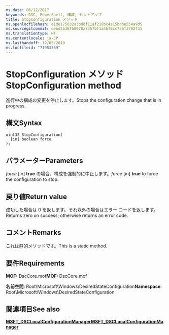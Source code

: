 ```yaml
---
ms.date: 06/12/2017
keywords: DSC, PowerShell, 構成, セットアップ
title: StopConfiguration メソッド
ms.openlocfilehash: e1de175032a3bddf11af218bc4a15bdbe554a9d5
ms.sourcegitcommit: debd2b38fb8070a7357bf1a4bf9cc736f3702f31
ms.translationtype: HT
ms.contentlocale: ja-JP
ms.lasthandoff: 12/05/2019
ms.locfileid: "71953359"
---
```

# <a name="stopconfiguration-method"></a><span data-ttu-id="21cb9-103">StopConfiguration メソッド</span><span class="sxs-lookup"><span data-stu-id="21cb9-103">StopConfiguration method</span></span>

<span data-ttu-id="21cb9-104">進行中の構成の変更を停止します。</span><span class="sxs-lookup"><span data-stu-id="21cb9-104">Stops the configuration change that is in progress.</span></span>

## <a name="syntax"></a><span data-ttu-id="21cb9-105">構文</span><span class="sxs-lookup"><span data-stu-id="21cb9-105">Syntax</span></span>

```mof
uint32 StopConfiguration(
  [in] boolean force
);
```

## <a name="parameters"></a><span data-ttu-id="21cb9-106">パラメーター</span><span class="sxs-lookup"><span data-stu-id="21cb9-106">Parameters</span></span>

<span data-ttu-id="21cb9-107">*force* \[in\] **true** の場合、構成を強制的に中止します。</span><span class="sxs-lookup"><span data-stu-id="21cb9-107">*force* \[in\] **true** to force the configuration to stop.</span></span>

## <a name="return-value"></a><span data-ttu-id="21cb9-108">戻り値</span><span class="sxs-lookup"><span data-stu-id="21cb9-108">Return value</span></span>

<span data-ttu-id="21cb9-109">成功した場合は 0 を返します。それ以外の場合はエラー コードを返します。</span><span class="sxs-lookup"><span data-stu-id="21cb9-109">Returns zero on success; otherwise returns an error code.</span></span>

## <a name="remarks"></a><span data-ttu-id="21cb9-110">コメント</span><span class="sxs-lookup"><span data-stu-id="21cb9-110">Remarks</span></span>

<span data-ttu-id="21cb9-111">これは静的メソッドです。</span><span class="sxs-lookup"><span data-stu-id="21cb9-111">This is a static method.</span></span>

## <a name="requirements"></a><span data-ttu-id="21cb9-112">要件</span><span class="sxs-lookup"><span data-stu-id="21cb9-112">Requirements</span></span>

<span data-ttu-id="21cb9-113">**MOF:** DscCore.mof</span><span class="sxs-lookup"><span data-stu-id="21cb9-113">**MOF:** DscCore.mof</span></span>

<span data-ttu-id="21cb9-114">**名前空間**: Root\Microsoft\Windows\DesiredStateConfiguration</span><span class="sxs-lookup"><span data-stu-id="21cb9-114">**Namespace**: Root\Microsoft\Windows\DesiredStateConfiguration</span></span>

## <a name="see-also"></a><span data-ttu-id="21cb9-115">関連項目</span><span class="sxs-lookup"><span data-stu-id="21cb9-115">See also</span></span>

[<span data-ttu-id="21cb9-116">**MSFT_DSCLocalConfigurationManager**</span><span class="sxs-lookup"><span data-stu-id="21cb9-116">**MSFT_DSCLocalConfigurationManager**</span></span>](msft-dsclocalconfigurationmanager.md)
